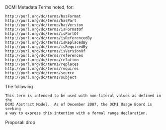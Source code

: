 DCMI Metadata Terms noted, for:

    http://purl.org/dc/terms/hasFormat
    http://purl.org/dc/terms/hasPart
    http://purl.org/dc/terms/hasVersion
    http://purl.org/dc/terms/isFormatOf
    http://purl.org/dc/terms/isPartOf
    http://purl.org/dc/terms/isReferencedBy
    http://purl.org/dc/terms/isReplacedBy
    http://purl.org/dc/terms/isRequiredBy
    http://purl.org/dc/terms/isVersionOf
    http://purl.org/dc/terms/references
    http://purl.org/dc/terms/relation
    http://purl.org/dc/terms/replaces
    http://purl.org/dc/terms/requires
    http://purl.org/dc/terms/source
    http://purl.org/dc/terms/subject

The following

    This term is intended to be used with non-literal values as defined in the
    DCMI Abstract Model.  As of December 2007, the DCMI Usage Board is seeking
    a way to express this intention with a formal range declaration.

Proposal: drop
